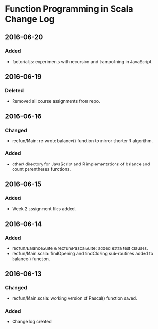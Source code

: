 # Function Programming in Scala Change Log

## 2016-06-20

### Added
- factorial.js: experiments with recursion and trampolining in JavaScript.

## 2016-06-19

### Deleted
- Removed all course assignments from repo.

## 2016-06-16

### Changed
- recfun/Main: re-wrote balance() function to mirror shorter R algorithm.

### Added
- other/ directory for JavaScript and R implementations of balance and count parentheses functions.

## 2016-06-15

### Added
- Week 2 assignment files added.

## 2016-06-14

### Added
- recfun/BalanceSuite & recfun/PascalSuite: added extra test clauses.
- recfun/Main.scala: findOpening and findClosing sub-routines added to balance() function.

## 2016-06-13

### Changed
- recfun/Main.scala: working version of Pascal() function saved.

### Added
- Change log created